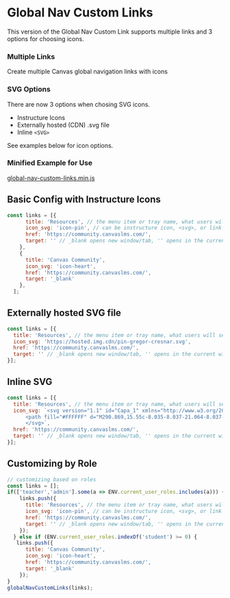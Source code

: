 
# Global Nav Custom Links

This version of the Global Nav Custom Link supports multiple links and 3 options for choosing icons.

### Multiple Links
Create multiple Canvas global navigation links with icons

### SVG Options
There are now 3 options when chosing SVG icons.
- Instructure Icons
- Externally hosted (CDN) .svg file
- Inline `<SVG>`

See examples below for icon options.

### Minified Example for Use
[global-nav-custom-links.min.js](global-nav-custom-links.min.js)

## Basic Config with Instructure Icons
```js
const links = [{
      title: 'Resources', // the menu item or tray name, what users will see
      icon_svg: 'icon-pin', // can be instructure icon, <svg>, or link to .svg
      href: 'https://community.canvaslms.com/',
      target: '' // _blank opens new window/tab, '' opens in the current window/tab
    },
    {
      title: 'Canvas Community',
      icon_svg: 'icon-heart',
      href: 'https://community.canvaslms.com/',
      target: '_blank'
    },
  ];
```

## Externally hosted SVG file
```js
const links = [{
  title: 'Resources', // the menu item or tray name, what users will see
  icon_svg: 'https://hosted.img.cdn/pin-gregor-cresnar.svg',
  href: 'https://community.canvaslms.com/',
  target: '' // _blank opens new window/tab, '' opens in the current window/tab
}];
```

## Inline SVG
```js
const links = [{
  title: 'Resources', // the menu item or tray name, what users will see
  icon_svg: `<svg version="1.1" id="Capa_1" xmlns="http://www.w3.org/2000/svg" xmlns:xlink="http://www.w3.org/1999/xlink" x="0px" y="0px" width="26px" height="26px" viewBox="0 0 512 512" enable-background="new 0 0 512 512" xml:space="preserve">
      <path fill="#FFFFFF" d="M290.869,15.55c-8.035-8.037-21.064-8.037-29.1,0c-8.036,8.035-8.036,21.064,0,29.101l26.633,26.941  l-97.997,97.688c-46.665-26.121-104.991-18.147-142.934,19.538l-11.928,11.825c-8.036,8.028-8.043,21.049-0.016,29.085  c0.005,0.004,0.011,0.01,0.016,0.016l109.514,109.205L15.697,468.72c-8.036,8.026-8.043,21.049-0.016,29.084  c0.005,0.007,0.01,0.013,0.016,0.018c3.828,3.638,8.91,5.661,14.19,5.655c5.466,0.031,10.721-2.114,14.602-5.964l129.36-129.155  l108.487,108.177c3.887,4.079,9.273,6.383,14.91,6.376c5.443-0.022,10.658-2.203,14.498-6.067l11.928-11.823  c37.637-38.01,45.604-96.326,19.537-143.038l97.998-98.201l26.529,26.53c3.812,4.001,9.076,6.298,14.602,6.375  c11.359,0.01,20.574-9.191,20.582-20.55c0.006-5.488-2.186-10.752-6.082-14.617L290.869,15.55z M297.246,432.833l-218-217.279  c31.259-28.251,79.165-27.077,109,2.674l106.019,105.71C324.141,353.63,325.451,401.547,297.246,432.833z M317.811,288.872  l-94.603-93.885l94.603-94.604l93.988,94.604L317.811,288.872z"/>
      </svg>`,
  href: 'https://community.canvaslms.com/',
  target: '' // _blank opens new window/tab, '' opens in the current window/tab
}];
```


## Customizing by Role
```js
// customizing based on roles
const links = [];
if(['teacher','admin'].some(a => ENV.current_user_roles.includes(a))) {
    links.push({
      title: 'Resources', // the menu item or tray name, what users will see
      icon_svg: 'icon-pin', // can be instructure icon, <svg>, or link to .svg
      href: 'https://community.canvaslms.com/',
      target: '' // _blank opens new window/tab, '' opens in the current window/tab
    });
  } else if (ENV.current_user_roles.indexOf('student') >= 0) {
   links.push({
      title: 'Canvas Community',
      icon_svg: 'icon-heart',
      href: 'https://community.canvaslms.com/',
      target: '_blank'
    });
}
globalNavCustomLinks(links);
```